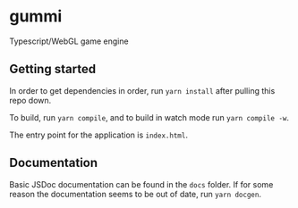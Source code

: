 # gummi

Typescript/WebGL game engine

## Getting started

In order to get dependencies in order, run `yarn install` after pulling this repo down.

To build, run `yarn compile`, and to build in watch mode run `yarn compile -w`.

The entry point for the application is `index.html`.

## Documentation

Basic JSDoc documentation can be found in the `docs` folder. If for some reason the documentation seems to be out of date, run `yarn docgen`.

